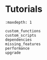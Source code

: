 # Tutorials

```{toctree}
:maxdepth: 1

custom_functions
custom_scripts
dependencies
missing_features
performance
upgrade
```
